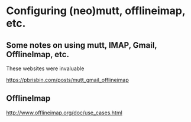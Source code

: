 # Configuring (neo)mutt, offlineimap, etc.

## Some notes on using mutt, IMAP, Gmail, OfflineImap, etc.

These websites were invaluable

<https://pbrisbin.com/posts/mutt_gmail_offlineimap>

## OfflineImap

<http://www.offlineimap.org/doc/use_cases.html>
